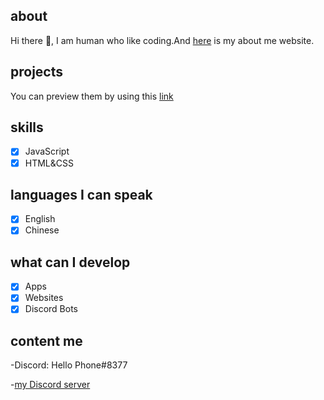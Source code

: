 ## about
Hi there 👋,  I am human who like coding.And [here](https://hello1234316.github.io/about/) is my about me website. 

## projects
You can preview them by using this [link](https://hello1234316.github.io/work/)

## skills

- [x] JavaScript
- [x] HTML&CSS

## languages I can speak

- [x] English 
- [x] Chinese

## what can I develop
- [x] Apps
- [x] Websites
- [x] Discord Bots

## content me

-Discord: Hello Phone#8377

-[my Discord server](https://discord.gg/CNzNZSbkMa)
